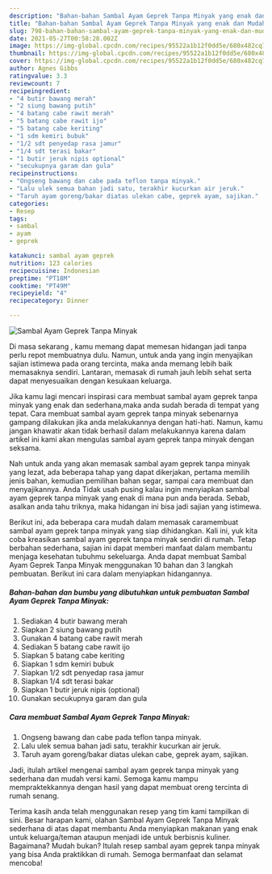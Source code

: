 ```yaml
---
description: "Bahan-bahan Sambal Ayam Geprek Tanpa Minyak yang enak dan Mudah Dibuat"
title: "Bahan-bahan Sambal Ayam Geprek Tanpa Minyak yang enak dan Mudah Dibuat"
slug: 798-bahan-bahan-sambal-ayam-geprek-tanpa-minyak-yang-enak-dan-mudah-dibuat
date: 2021-05-27T00:58:28.002Z
image: https://img-global.cpcdn.com/recipes/95522a1b12f0dd5e/680x482cq70/sambal-ayam-geprek-tanpa-minyak-foto-resep-utama.jpg
thumbnail: https://img-global.cpcdn.com/recipes/95522a1b12f0dd5e/680x482cq70/sambal-ayam-geprek-tanpa-minyak-foto-resep-utama.jpg
cover: https://img-global.cpcdn.com/recipes/95522a1b12f0dd5e/680x482cq70/sambal-ayam-geprek-tanpa-minyak-foto-resep-utama.jpg
author: Agnes Gibbs
ratingvalue: 3.3
reviewcount: 7
recipeingredient:
- "4 butir bawang merah"
- "2 siung bawang putih"
- "4 batang cabe rawit merah"
- "5 batang cabe rawit ijo"
- "5 batang cabe keriting"
- "1 sdm kemiri bubuk"
- "1/2 sdt penyedap rasa jamur"
- "1/4 sdt terasi bakar"
- "1 butir jeruk nipis optional"
- "secukupnya garam dan gula"
recipeinstructions:
- "Ongseng bawang dan cabe pada teflon tanpa minyak."
- "Lalu ulek semua bahan jadi satu, terakhir kucurkan air jeruk."
- "Taruh ayam goreng/bakar diatas ulekan cabe, geprek ayam, sajikan."
categories:
- Resep
tags:
- sambal
- ayam
- geprek

katakunci: sambal ayam geprek 
nutrition: 123 calories
recipecuisine: Indonesian
preptime: "PT18M"
cooktime: "PT49M"
recipeyield: "4"
recipecategory: Dinner

---
```



![Sambal Ayam Geprek Tanpa Minyak](https://img-global.cpcdn.com/recipes/95522a1b12f0dd5e/680x482cq70/sambal-ayam-geprek-tanpa-minyak-foto-resep-utama.jpg)

Di masa  sekarang , kamu memang dapat memesan hidangan jadi tanpa perlu repot membuatnya dulu. Namun, untuk anda yang ingin menyajikan sajian istimewa pada orang tercinta, maka anda memang lebih baik memasaknya sendiri. Lantaran, memasak di rumah jauh lebih sehat serta dapat menyesuaikan dengan kesukaan keluarga.

Jika kamu lagi mencari inspirasi cara membuat sambal ayam geprek tanpa minyak yang enak dan sederhana,maka anda sudah berada di tempat yang tepat. Cara membuat sambal ayam geprek tanpa minyak  sebenarnya gampang dilakukan jika anda melakukannya dengan hati-hati. Namun, kamu jangan khawatir akan tidak berhasil dalam melakukannya 
karena dalam artikel ini kami akan mengulas sambal ayam geprek tanpa minyak dengan seksama.  



Nah untuk anda yang akan memasak sambal ayam geprek tanpa minyak yang lezat, ada beberapa tahap yang dapat dikerjakan, pertama memilih jenis bahan, kemudian pemilihan bahan segar, sampai cara membuat dan menyajikannya. Anda Tidak usah pusing kalau ingin menyiapkan sambal ayam geprek tanpa minyak yang enak di mana pun anda berada. Sebab, asalkan anda  tahu triknya, maka hidangan ini bisa jadi sajian yang istimewa.

Berikut ini, ada beberapa cara mudah dalam memasak caramembuat sambal ayam geprek tanpa minyak yang siap dihidangkan. Kali ini, yuk kita coba kreasikan sambal ayam geprek tanpa minyak sendiri di rumah. Tetap berbahan sederhana, sajian ini dapat memberi manfaat dalam membantu menjaga kesehatan tubuhmu sekeluarga. Anda dapat membuat Sambal Ayam Geprek Tanpa Minyak menggunakan 10 bahan dan 3 langkah pembuatan. Berikut ini cara dalam menyiapkan hidangannya.

<!--inarticleads1-->

##### Bahan-bahan dan bumbu yang dibutuhkan untuk pembuatan Sambal Ayam Geprek Tanpa Minyak:

1. Sediakan 4 butir bawang merah
1. Siapkan 2 siung bawang putih
1. Gunakan 4 batang cabe rawit merah
1. Sediakan 5 batang cabe rawit ijo
1. Siapkan 5 batang cabe keriting
1. Siapkan 1 sdm kemiri bubuk
1. Siapkan 1/2 sdt penyedap rasa jamur
1. Siapkan 1/4 sdt terasi bakar
1. Siapkan 1 butir jeruk nipis (optional)
1. Gunakan secukupnya garam dan gula




<!--inarticleads2-->

##### Cara membuat Sambal Ayam Geprek Tanpa Minyak:

1. Ongseng bawang dan cabe pada teflon tanpa minyak.
1. Lalu ulek semua bahan jadi satu, terakhir kucurkan air jeruk.
1. Taruh ayam goreng/bakar diatas ulekan cabe, geprek ayam, sajikan.




Jadi, itulah artikel mengenai  sambal ayam geprek tanpa minyak  yang sederhana dan mudah versi kami. Semoga kamu mampu mempraktekkannya dengan hasil yang dapat membuat oreng tercinta di rumah senang. 

Terima kasih anda telah menggunakan resep yang tim kami tampilkan di sini. Besar harapan kami, olahan  Sambal Ayam Geprek Tanpa Minyak sederhana di atas dapat membantu Anda menyiapkan makanan yang enak untuk keluarga/teman ataupun menjadi ide untuk berbisnis kuliner. Bagaimana? Mudah bukan? Itulah resep sambal ayam geprek tanpa minyak yang bisa Anda praktikkan di rumah. Semoga bermanfaat dan selamat mencoba!

